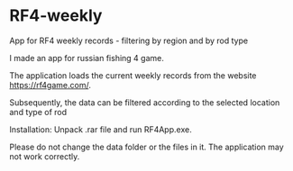 # RF4-weekly
App for RF4 weekly records - filtering by region and by rod type


I made an app for russian fishing 4 game.

The application loads the current weekly records from the website https://rf4game.com/.

Subsequently, the data can be filtered according to the selected location and type of rod

Installation: Unpack .rar file and run RF4App.exe.

Please do not change the data folder or the files in it. The application may not work correctly.

